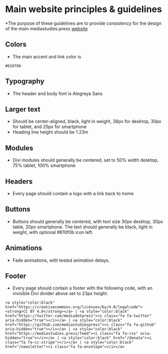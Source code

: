 # Main website principles & guidelines

*The purpose of these guidelines are to provide consistency for the design of the main mediastudies.press [website](http://mediastudies.press)

## Colors

* The main accent and link color is 

`#610f0b`

## Typography

* The header and body font is Alegreya Sans

## Larger text

* Should be center-aligned, black, light in weight, 38px for desktop, 30px for tablet, and 25px for smartphone
* Heading line height should be 1.23m

## Modules

* Divi modules should generally be centered, set to 50% width desktop, 75% tablet, 100% smartphone

## Headers

* Every page should contain a logo with a link back to home

## Buttons

* Buttons should generally be centered, with text size 30px desktop, 30px table, 20px smartphone. The text should generally be black, light in weight, with optional #610f0b icon left.

## Animations

* Fade animations, with tested animation delays.

## Footer

* Every page should contain a footer with the following code, with an invisible Divi divider above set to 23px height.

`<a style="color:black" href="https://creativecommons.org/licenses/by/4.0/legalcode"><strong>CC BY 4.0</strong></a> | <a style="color:black" href="https://twitter.com/mediadotpress"><i class="fa fa-twitter" aria-hidden="true"></i></a> | <a style="color:black" href="https://github.com/mediastudiespress"><i class="fa fa-github" aria-hidden="true"></i></a> | <a style="color:black" href="https://mediastudies.press/feed"><i class="fa fa-rss" aria-hidden="true"></i></a> | <a style="color:black" href="/donate"><i class="fa fa-cc-stripe"></i></a> | <a style="color:black" href="/newsletter"><i class="fa fa-envelope"></i></a>`